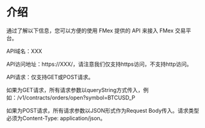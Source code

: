# 介绍

通过了解以下信息，您可以方便的使用 FMex 提供的 API 来接入 FMex 交易平台。

API域名：XXX

API访问地址：https://XXX/<path>，请注意我们仅支持https访问，不支持http访问。

API请求：仅支持GET或POST请求。

如果为GET请求，所有请求参数以queryString方式传入，例如：/v1/contracts/orders/open?symbol=BTCUSD_P

如果为POST请求，所有请求参数以JSON形式作为Request Body传入。请求类型必须为Content-Type: application/json。